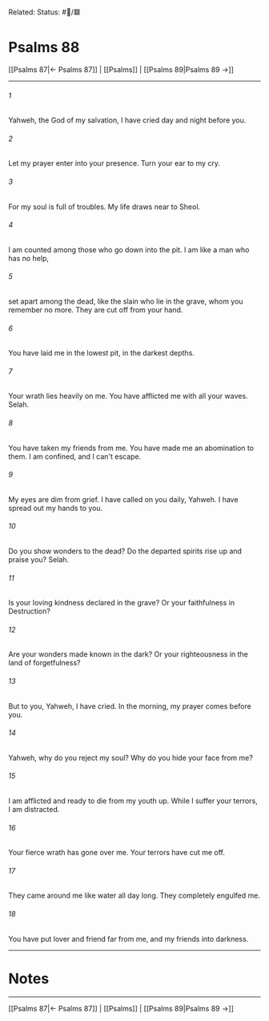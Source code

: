 Related:
Status: #📖/🟥
# Psalms 88

[[Psalms 87|← Psalms 87]] | [[Psalms]] | [[Psalms 89|Psalms 89 →]]
***



###### 1 
Yahweh, the God of my salvation, I have cried day and night before you. 

###### 2 
Let my prayer enter into your presence. Turn your ear to my cry. 

###### 3 
For my soul is full of troubles. My life draws near to Sheol. 

###### 4 
I am counted among those who go down into the pit. I am like a man who has no help, 

###### 5 
set apart among the dead, like the slain who lie in the grave, whom you remember no more. They are cut off from your hand. 

###### 6 
You have laid me in the lowest pit, in the darkest depths. 

###### 7 
Your wrath lies heavily on me. You have afflicted me with all your waves. Selah. 

###### 8 
You have taken my friends from me. You have made me an abomination to them. I am confined, and I can't escape. 

###### 9 
My eyes are dim from grief. I have called on you daily, Yahweh. I have spread out my hands to you. 

###### 10 
Do you show wonders to the dead? Do the departed spirits rise up and praise you? Selah. 

###### 11 
Is your loving kindness declared in the grave? Or your faithfulness in Destruction? 

###### 12 
Are your wonders made known in the dark? Or your righteousness in the land of forgetfulness? 

###### 13 
But to you, Yahweh, I have cried. In the morning, my prayer comes before you. 

###### 14 
Yahweh, why do you reject my soul? Why do you hide your face from me? 

###### 15 
I am afflicted and ready to die from my youth up. While I suffer your terrors, I am distracted. 

###### 16 
Your fierce wrath has gone over me. Your terrors have cut me off. 

###### 17 
They came around me like water all day long. They completely engulfed me. 

###### 18 
You have put lover and friend far from me, and my friends into darkness.

---
# Notes


***
[[Psalms 87|← Psalms 87]] | [[Psalms]] | [[Psalms 89|Psalms 89 →]]
